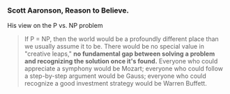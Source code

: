 ### Scott Aaronson, Reason to Believe.

His view on the P vs. NP problem

> If P = NP, then the world would be a profoundly different place than we usually assume it to be. There would be no special value in "creative leaps," **no fundamental gap between solving a problem and recognizing the solution once it's found.** Everyone who could appreciate a symphony would be Mozart; everyone who could follow a step-by-step argument would be Gauss; everyone who could recognize a good investment strategy would be Warren Buffett.
